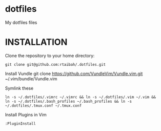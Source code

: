 dotfiles
=========

My dotfiles files

# INSTALLATION 

Clone the repository to your home directory:

    git clone git@github.com:rtaibah/.dotfiles.git
    
Install Vundle
    git clone https://github.com/VundleVim/Vundle.vim.git ~/.vim/bundle/Vundle.vim

Symlink these

    ln -s ~/.dotfiles/.vimrc ~/.vimrc && ln -s ~/.dotfiles/.vim ~/.vim && ln -s ~/.dotfiles/.bash_profiles ~/.bash_profiles && ln -s ~/.dotfiles/.tmux.conf ~/.tmux.conf

Install Plugins in Vim

    :PluginInstall
